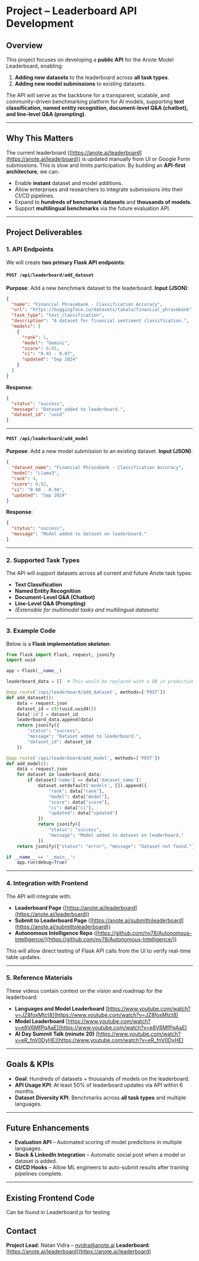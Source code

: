 # Project – Leaderboard API Development

## Overview
This project focuses on developing a **public API** for the Anote Model Leaderboard, enabling:
1. **Adding new datasets** to the leaderboard across **all task types**.
2. **Adding new model submissions** to existing datasets.

The API will serve as the backbone for a transparent, scalable, and community-driven benchmarking platform for AI models, supporting **text classification, named entity recognition, document-level Q&A (chatbot), and line-level Q&A (prompting)**.

---

## Why This Matters
The current leaderboard ([https://anote.ai/leaderboard](https://anote.ai/leaderboard)) is updated manually from UI or Google Form submissions. This is slow and limits participation.
By building an **API-first architecture**, we can:
- Enable **instant** dataset and model additions.
- Allow enterprises and researchers to integrate submissions into their CI/CD pipelines.
- Expand to **hundreds of benchmark datasets** and **thousands of models**.
- Support **multilingual benchmarks** via the future evaluation API.

---

## Project Deliverables
### 1. API Endpoints
We will create **two primary Flask API endpoints**:

#### `POST /api/leaderboard/add_dataset`
**Purpose**: Add a new benchmark dataset to the leaderboard.
**Input (JSON)**:
```json
{
  "name": "Financial Phrasebank - Classification Accuracy",
  "url": "https://huggingface.co/datasets/takala/financial_phrasebank",
  "task_type": "text_classification",
  "description": "A dataset for financial sentiment classification.",
  "models": [
    {
      "rank": 1,
      "model": "Gemini",
      "score": 0.95,
      "ci": "0.93 - 0.97",
      "updated": "Sep 2024"
    }
  ]
}
```
**Response**:
```json
{
  "status": "success",
  "message": "Dataset added to leaderboard.",
  "dataset_id": "uuid"
}
```

---

#### `POST /api/leaderboard/add_model`
**Purpose**: Add a new model submission to an existing dataset.
**Input (JSON)**:
```json
{
  "dataset_name": "Financial Phrasebank - Classification Accuracy",
  "model": "Llama3",
  "rank": 4,
  "score": 0.92,
  "ci": "0.90 - 0.94",
  "updated": "Sep 2024"
}
```
**Response**:
```json
{
  "status": "success",
  "message": "Model added to dataset on leaderboard."
}
```

---

### 2. Supported Task Types
The API will support datasets across all current and future Anote task types:
- **Text Classification**
- **Named Entity Recognition**
- **Document-Level Q&A (Chatbot)**
- **Line-Level Q&A (Prompting)**
- *(Extensible for multimodal tasks and multilingual datasets)*

---

### 3. Example Code
Below is a **Flask implementation skeleton**:

```python
from flask import Flask, request, jsonify
import uuid

app = Flask(__name__)

leaderboard_data = []  # This would be replaced with a DB in production

@app.route('/api/leaderboard/add_dataset', methods=['POST'])
def add_dataset():
    data = request.json
    dataset_id = str(uuid.uuid4())
    data['id'] = dataset_id
    leaderboard_data.append(data)
    return jsonify({
        "status": "success",
        "message": "Dataset added to leaderboard.",
        "dataset_id": dataset_id
    })

@app.route('/api/leaderboard/add_model', methods=['POST'])
def add_model():
    data = request.json
    for dataset in leaderboard_data:
        if dataset['name'] == data['dataset_name']:
            dataset.setdefault('models', []).append({
                "rank": data["rank"],
                "model": data["model"],
                "score": data["score"],
                "ci": data["ci"],
                "updated": data["updated"]
            })
            return jsonify({
                "status": "success",
                "message": "Model added to dataset on leaderboard."
            })
    return jsonify({"status": "error", "message": "Dataset not found."}), 404

if __name__ == '__main__':
    app.run(debug=True)
```

---

### 4. Integration with Frontend
The API will integrate with:
- **Leaderboard Page** ([https://anote.ai/leaderboard](https://anote.ai/leaderboard))
- **Submit to Leaderboard Page** ([https://anote.ai/submittoleaderboard](https://anote.ai/submittoleaderboard))
- **Autonomous Intelligence Repo** ([https://github.com/nv78/Autonomous-Intelligence/](https://github.com/nv78/Autonomous-Intelligence/))

This will allow direct testing of Flask API calls from the UI to verify real-time table updates.

---

### 5. Reference Materials
These videos contain context on the vision and roadmap for the leaderboard:
- **Languages and Model Leaderboard**
  [https://www.youtube.com/watch?v=JZ8foxMtct8](https://www.youtube.com/watch?v=JZ8foxMtct8)
- **Model Leaderboard**
  [https://www.youtube.com/watch?v=e8V6MfPqAaE](https://www.youtube.com/watch?v=e8V6MfPqAaE)
- **AI Day Summit Talk (minute 20)**
  [https://www.youtube.com/watch?v=eR_fnV0DyHE](https://www.youtube.com/watch?v=eR_fnV0DyHE)

---

## Goals & KPIs
- **Goal**: Hundreds of datasets + thousands of models on the leaderboard.
- **API Usage KPI**: At least 50% of leaderboard updates via API within 6 months.
- **Dataset Diversity KPI**: Benchmarks across **all task types** and multiple languages.

---

## Future Enhancements
- **Evaluation API** – Automated scoring of model predictions in multiple languages.
- **Slack & LinkedIn Integration** – Automatic social post when a model or dataset is added.
- **CI/CD Hooks** – Allow ML engineers to auto-submit results after training pipelines complete.

---

## Existing Frontend Code

Can be found in Leaderboard.js for testing

## Contact
**Project Lead**: Natan Vidra – nvidra@anote.ai
**Leaderboard**: [https://anote.ai/leaderboard](https://anote.ai/leaderboard)

